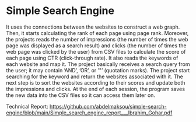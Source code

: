 # Simple Search Engine
It uses the connections between the websites to construct a web graph.
Then, it starts calculating the rank of each page using page rank. Moreover, the projects reads the number of
impressions (the number of times the web page was displayed as a search result) and clicks (the number of
times the web page was clicked by the user) from CSV files to calculate the score of each page using CTR
(click-through rate). It also reads the keywords of each website and map it. The project basically receives a
search query from the user; it may contain ’AND’, ’OR’, or ’"’ (quotation marks). The project start searching
for the keyword and return the websites associated with it. The next step is to sort the websites according to
their scores and update both the impressions and clicks. At the end of each session, the program saves the
new data into the CSV files so it can access them later on.

Technical Report: https://github.com/abdelmaksou/simple-search-engine/blob/main/Simple_search_engine_report___Ibrahim_Gohar.pdf

